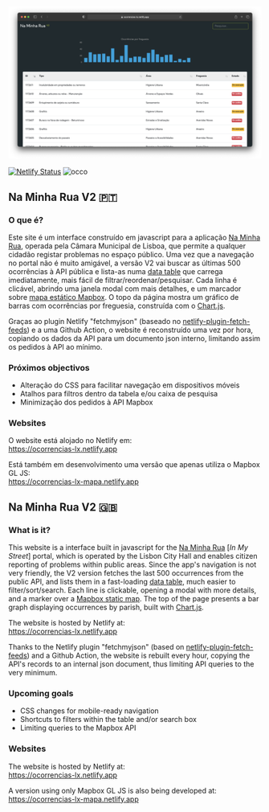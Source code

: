 ![](screenshot.png)

[![Netlify Status](https://api.netlify.com/api/v1/badges/ff1e69c1-aed1-455c-8400-a49839964fb2/deploy-status)](https://app.netlify.com/sites/ocorrencias-lx/deploys) ![occo](https://github.com/bubastis/ocorrencias-lx/workflows/occo/badge.svg?event=schedule)

## Na Minha Rua V2 🇵🇹

### O que é?

Este site é um interface construído em javascript para a aplicação [Na Minha Rua](https://naminharualx.cm-lisboa.pt/), operada pela Câmara Municipal de Lisboa, que permite a qualquer cidadão registar problemas no espaço público. Uma vez que a navegação no portal não é muito amigável, a versão V2 vai buscar as últimas 500 ocorrências à API pública e lista-as numa [data table](https://github.com/DataTables/DataTables) que carrega imediatamente, mais fácil de filtrar/reordenar/pesquisar. Cada linha é clicável, abrindo uma janela modal com mais detalhes, e um marcador sobre [mapa estático Mapbox](https://www.mapbox.com/static-maps). O topo da página mostra um gráfico de barras com  ocorrências por freguesia, construída com o [Chart.js](https://github.com/chartjs).

Graças ao plugin Netlify "fetchmyjson" (baseado no [netlify-plugin-fetch-feeds](https://github.com/philhawksworth/netlify-plugin-fetch-feeds)) e a uma Github Action, o website é reconstruído uma vez por hora, copiando os dados da API para um documento json interno, limitando assim os pedidos à API ao mínimo.

### Próximos objectivos
- Alteração do CSS para facilitar navegação em dispositivos móveis
- Atalhos para filtros dentro da tabela e/ou caixa de pesquisa
- Minimização dos pedidos à API Mapbox 

### Websites
O website está alojado no Netlify em:   
https://ocorrencias-lx.netlify.app

Está também em desenvolvimento uma versão que apenas utiliza o Mapbox GL JS:   
https://ocorrencias-lx-mapa.netlify.app


## Na Minha Rua V2 🇬🇧

### What is it?

This website is a interface built in javascript for the [Na Minha Rua](https://naminharualx.cm-lisboa.pt/) [_In My Street_] portal, which is operated by the Lisbon City Hall and enables citizen reporting of problems within public areas. Since the app's navigation is not very friendly, the V2 version fetches the last 500 occurrences from the public API, and lists them in a fast-loading [data table](https://github.com/DataTables/DataTables), much easier to filter/sort/search. Each line is clickable, opening a modal with more details, and a marker over a [Mapbox static map](https://www.mapbox.com/static-maps). The top of the page presents a bar graph displaying occurrences by parish, built with [Chart.js](https://github.com/chartjs).

The website is hosted by Netlify at:   
https://ocorrencias-lx.netlify.app

Thanks to the Netlify plugin "fetchmyjson" (based on [netlify-plugin-fetch-feeds](https://github.com/philhawksworth/netlify-plugin-fetch-feeds)) and a Github Action, the website is rebuilt every hour, copying the API's records to an internal json document, thus limiting API queries to the very minimum.

### Upcoming goals
 - CSS changes for mobile-ready navigation
 - Shortcuts to filters within the table and/or search box
 - Limiting queries to the Mapbox API
 
### Websites

The website is hosted by Netlify at:   
https://ocorrencias-lx.netlify.app

A version using only Mapbox GL JS is also being developed at:    
https://ocorrencias-lx-mapa.netlify.app
